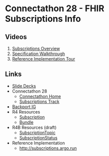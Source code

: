 # Connectathon 28 - FHIR Subscriptions Info

## Videos

1. [Subscriptions Overview](https://youtu.be/aF95Vpqsp9s)
1. [Specification Walkthrough](https://youtu.be/skbxcrroiBo)
1. [Reference Implementation Tour](https://youtu.be/B5bzGOlZ800)

## Links

* [Slide Decks](http://aka.ms/subscriptions-2021)
* Connectathon 28
  * [Connectathon Home](https://confluence.hl7.org/display/FHIR/2021+-+09+Connectathon+28)
  * [Subscriptions Track](https://confluence.hl7.org/display/FHIR/2021-09+Subscriptions)
* [Backport IG](https://argonautproject.github.io/subscription-backport-ig/)
* R4 Resources
  * [Subscription](http://hl7.org/fhir/subscription.html)
  * [Bundle](http://hl7.org/fhir/bundle.html)
* R4B Resources (draft)
  * [SubscriptionTopic](http://build.fhir.org/branches/subscription-b/subscriptiontopic.html)
  * [SubscriptionStatus](http://build.fhir.org/branches/subscription-b/subscriptionstatus.html)
* Reference Implementation
  * http://subscriptions.argo.run

